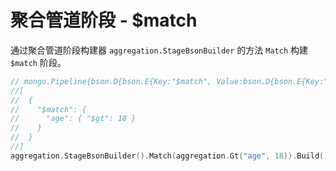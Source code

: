 # 聚合管道阶段 - $match
通过聚合管道阶段构建器 `aggregation.StageBsonBuilder` 的方法 `Match` 构建 `$match` 阶段。

```go
// mongo.Pipeline{bson.D{bson.E{Key:"$match", Value:bson.D{bson.E{Key:"age", Value:bson.D{bson.E{Key:"$gt", Value:[]interface {}{18}}}}}}}}
//[
//  {
//    "$match": {
//      "age": { "$gt": 18 }
//    }
//  }
//]
aggregation.StageBsonBuilder().Match(aggregation.Gt("age", 18)).Build()
```